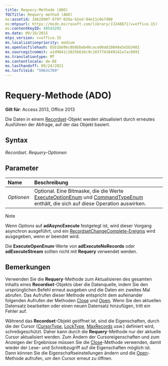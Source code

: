```yaml
---
title: Requery-Methode (ADO)
TOCTitle: Requery method (ADO)
ms:assetid: 1062d907-979f-020a-b2ed-94e11c0e7d08
ms:mtpsurl: https://msdn.microsoft.com/library/JJ248871(v=office.15)
ms:contentKeyID: 48543292
ms.date: 09/18/2015
mtps_version: v=office.15
ms.localizationpriority: medium
ms.openlocfilehash: 65b1b69bc8b8bbeb46cace80a810849a5e5b3401
ms.sourcegitcommit: a1d9041c20256616c9c183f7d1049142a7ac6991
ms.translationtype: MT
ms.contentlocale: de-DE
ms.lasthandoff: 09/24/2021
ms.locfileid: "59631769"
---
```

# <a name="requery-method-ado"></a>Requery-Methode (ADO)

**Gilt für**: Access 2013, Office 2013

Die Daten in einem [Recordset](recordset-object-ado.md)-Objekt werden aktualisiert durch erneutes Ausführen der Abfrage, auf der das Objekt basiert.

## <a name="syntax"></a>Syntax

*Recordset*. *Requery-Optionen*

## <a name="parameters"></a>Parameter

|Name |Beschreibung|
|:----|:----------|
|*Optionen* |Optional. Eine Bitmaske, die die Werte [ExecuteOptionEnum](executeoptionenum.md) und [CommandTypeEnum](commandtypeenum.md) enthält, die sich auf diese Operation auswirken.|

> [!NOTE]
> Wenn *Options* auf **adAsyncExecute** festgelegt ist, wird dieser Vorgang asynchron ausgeführt, und ein [RecordsetChangeComplete-Ereignis](willchangerecordset-and-recordsetchangecomplete-events-ado.md) wird ausgegeben, wenn er beendet wird.

Die **ExecuteOpenEnum**-Werte von **adExecuteNoRecords** oder **adExecuteStream** sollten nicht mit **Requery** verwendet werden.

## <a name="remarks"></a>Bemerkungen

Verwenden Sie die **Requery**-Methode zum Aktualisieren des gesamten Inhalts eines **Recordset**-Objekts über die Datenquelle, indem Sie den ursprünglichen Befehl erneut ausgeben und die Daten ein zweites Mal abrufen. Das Aufrufen dieser Methode entspricht dem aufeinander folgenden Aufrufen der Methoden [Close](close-method-ado.md) und [Open](open-method-ado-recordset.md). Wenn Sie den aktuellen Datensatz bearbeiten oder einen neuen Datensatz hinzufügen, tritt ein Fehler auf.

Während das **Recordset**-Objekt geöffnet ist, sind die Eigenschaften, durch die der Cursor ([CursorType](cursortype-property-ado.md), [LockType](locktype-property-ado.md), [MaxRecords](maxrecords-property-ado.md) usw.) definiert wird, schreibgeschützt. Daher kann durch die **Requery**-Methode nur der aktuelle Cursor aktualisiert werden. Zum Ändern der Cursoreigenschaften und zum Anzeigen der Ergebnisse müssen Sie die [Close](close-method-ado.md)-Methode verwenden, damit wieder der Lese- und Schreibzugriff auf die Eigenschaften möglich ist. Dann können Sie die Eigenschaftseinstellungen ändern und die [Open](open-method-ado-recordset.md)-Methode aufrufen, um den Cursor erneut zu öffnen.

